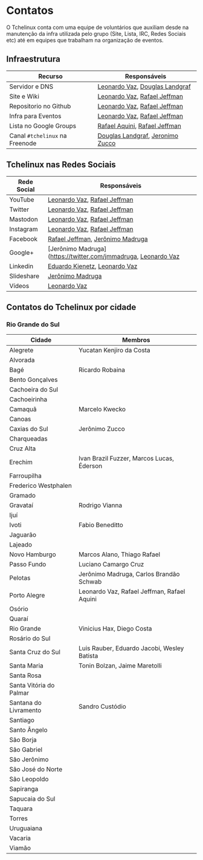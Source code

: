 Contatos
========

O Tchelinux conta com uma equipe de voluntários que auxiliam desde na manutenção da infra utilizada pelo grupo (Site, Lista, IRC, Redes Sociais etc) até em equipes que trabalham na organização de eventos. 

## Infraestrutura

 | Recurso                        | Responsáveis                                                                                       | 
 | -----------------              | ------------                                                                                       | 
 | Servidor e DNS                 | [Leonardo Vaz](https://twitter.com/leonardovaz), [Douglas Landgraf](https://twitter.com/dougsland) |
 | Site e Wiki                    | [Leonardo Vaz](https://twitter.com/leonardovaz), [Rafael Jeffman](https://twitter.com/rafasgj)     |
 | Repositorio no Github          | [Leonardo Vaz](https://twitter.com/leonardovaz), [Rafael Jeffman](https://twitter.com/rafasgj)     |
 | Infra para Eventos             | [Leonardo Vaz](https://twitter.com/leonardovaz), [Rafael Jeffman](https://twitter.com/rafasgj)     |
 | Lista no Google Groups         | [Rafael Aquini](https://twitter.com/raaquini), [Rafael Jeffman](https://twitter.com/rafasgj)       |
 | Canal `#tchelinux` na Freenode | [Douglas Landgraf](https://twitter.com/dougsland), [Jeronimo Zucco](https://twitter.com/jczucco)   |

## Tchelinux nas Redes Sociais

 | Rede Social                    | Responsáveis                                                                                       |
 |------------                    |-------------                                                                                       |
 | YouTube                        | [Leonardo Vaz](https://twitter.com/leonardovaz), [Rafael Jeffman](https://twitter.com/rafasgj)     |
 | Twitter                        | [Leonardo Vaz](https://twitter.com/leonardovaz), [Rafael Jeffman](https://twitter.com/rafasgj)     |
 | Mastodon                       | [Leonardo Vaz](https://twitter.com/leonardovaz), [Rafael Jeffman](https://twitter.com/rafasgj)     |
 | Instagram                      | [Leonardo Vaz](https://twitter.com/leonardovaz), [Rafael Jeffman](https://twitter.com/rafasgj)     |
 | Facebook                       | [Rafael Jeffman](https://twitter.com/rafasgj),  [Jerônimo Madruga](https://twitter.com/jmmadruga)  | 
 | Google+                        | [Jerônimo Madruga](https://twitter.com/jmmadruga, [Leonardo Vaz](https://twitter.com/leonardovaz)  |
 | Linkedin                       | [Eduardo Kienetz](https://twitter.com/kienetz), [Leonardo Vaz](https://twitter.com/leonardovaz)    | 
 | Slideshare                     | [Jerônimo Madruga](https://twitter.com/jmmadruga)                                                  | 
 | Vídeos                         | [Leonardo Vaz](https://twitter.com/leonardovaz)                                                    | 

## Contatos do Tchelinux por cidade

### Rio Grande do Sul

| Cidade                          | Membros                                                                                            |
|---------------------------------|----------------------------------------------------------------------------------------------------|
| Alegrete                        | Yucatan Kenjiro da Costa                                                                           |
| Alvorada                        |                                                                                                    |
| Bagé                            | Ricardo Robaina                                                                                    | 
| Bento Gonçalves                 |                                                                                                    |
| Cachoeira do Sul                |                                                                                                    |
| Cachoeirinha                    |                                                                                                    |
| Camaquã                         | Marcelo Kwecko                                                                                     |
| Canoas                          |                                                                                                    |
| Caxias do Sul                   | Jerônimo Zucco                                                                                     |
| Charqueadas                     |                                                                                                    |
| Cruz Alta                       |                                                                                                    |
| Erechim                         | Ivan Brazil Fuzzer, Marcos Lucas, Éderson                                                          |
| Farroupilha                     |                                                                                                    |
| Frederico Westphalen            |                                                                                                    |
| Gramado                         |                                                                                                    |
| Gravataí                        | Rodrigo Vianna                                                                                     |
| Ijuí                            |                                                                                                    |
| Ivoti                           | Fabio Beneditto                                                                                    |
| Jaguarão                        |                                                                                                    |
| Lajeado                         |                                                                                                    |
| Novo Hamburgo                   | Marcos Alano, Thiago Rafael                                                                        |
| Passo Fundo                     | Luciano Camargo Cruz                                                                               |
| Pelotas                         | Jerônimo Madruga, Carlos Brandão Schwab                                                            |
| Porto Alegre                    | Leonardo Vaz, Rafael Jeffman, Rafael Aquini                                                        |
| Osório                          |                                                                                                    |
| Quaraí                          |                                                                                                    |
| Rio Grande                      | Vinicius Hax, Diego Costa                                                                          |
| Rosário do Sul                  |                                                                                                    |
| Santa Cruz do Sul               | Luis Rauber, Eduardo Jacobi, Wesley Batista                                                        |
| Santa Maria                     | Tonin Bolzan, Jaime Maretolli                                                                      |
| Santa Rosa                      |                                                                                                    |
| Santa Vitória do Palmar         |                                                                                                    |
| Santana do Livramento           | Sandro Custódio                                                                                    |
| Santiago                        |                                                                                                    |
| Santo Ângelo                    |                                                                                                    |
| São Borja                       |                                                                                                    |
| São Gabriel                     |                                                                                                    |
| São Jerônimo                    |                                                                                                    |
| São José do Norte               |                                                                                                    |
| São Leopoldo                    |                                                                                                    |
| Sapiranga                       |                                                                                                    |
| Sapucaia do Sul                 |                                                                                                    |
| Taquara                         |                                                                                                    |
| Torres                          |                                                                                                    |
| Uruguaiana                      |                                                                                                    |
| Vacaria                         |                                                                                                    |
| Viamão                          |                                                                                                    |

